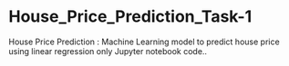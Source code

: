 # House_Price_Prediction_Task-1
House Price Prediction : Machine Learning model to predict house price using linear regression only Jupyter notebook code..
